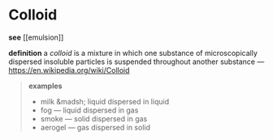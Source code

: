 # Colloid

**see** [[emulsion]]

**definition** a _colloid_ is a mixture in which one substance of microscopically dispersed insoluble particles is suspended throughout another substance &mdash; <https://en.wikipedia.org/wiki/Colloid>

> **examples**
>
> - milk &madsh; liquid dispersed in liquid
> - fog &mdash; liquid dispersed in gas
> - smoke &mdash; solid dispersed in gas
> - aerogel &mdash; gas dispersed in solid
